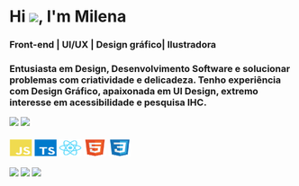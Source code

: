 ### <h1 align="left">Hi <img src="https://raw.githubusercontent.com/kaueMarques/kaueMarques/master/hi.gif" width="30px">, I'm Milena</h1>
<h3> Front-end | UI/UX | Design gráfico| Ilustradora<h3/>
  <p>Entusiasta em Design, Desenvolvimento Software e solucionar problemas com criatividade e delicadeza. Tenho experiência com Design Gráfico, apaixonada em UI Design, extremo interesse em acessibilidade e pesquisa IHC.<p/>
<div align="left">
<img height="140em" src="https://github-readme-stats.vercel.app/api?username=freiremilena&show_icons=true&theme=dracula&include_all_commits=true&count_private=true"/>
  <img height="140em" src="https://github-readme-stats.vercel.app/api/top-langs/?username=freiremilena&layout=compact&langs_count=7&theme=dracula"/>
</div>
<div style="display: inline_block"><br>
  <img align="center" alt="Mi-Js" height="30" width="40" src="https://raw.githubusercontent.com/devicons/devicon/master/icons/javascript/javascript-plain.svg">
  <img align="center" alt="Mi-Ts" height="30" width="40" src="https://raw.githubusercontent.com/devicons/devicon/master/icons/typescript/typescript-plain.svg">
  <img align="center" alt="Mi-React" height="30" width="40" src="https://raw.githubusercontent.com/devicons/devicon/master/icons/react/react-original.svg">
  <img align="center" alt="Mi-HTML" height="30" width="40" src="https://raw.githubusercontent.com/devicons/devicon/master/icons/html5/html5-original.svg">
  <img align="center" alt="Mi-CSS" height="30" width="40" src="https://raw.githubusercontent.com/devicons/devicon/master/icons/css3/css3-original.svg">
<div> 
 <br/>
 <a href="https://www.behance.net/milenafreire" target="_blank"><img src="https://img.shields.io/badge/Behance-%23333?style=for-the-badge&logo=behance&logoColor=white" target="_blank"></a> 
  <a href = "mailto:fcamilenafr@gmail.com"><img src="https://img.shields.io/badge/-Gmail-FF0000?style=for-the-badge&logo=gmail&logoColor=white" target="_blank"></a>
  <a href="https://www.linkedin.com/in/milena-freire/" target="_blank"><img src="https://img.shields.io/badge/-LinkedIn-%230077B5?style=for-the-badge&logo=linkedin&logoColor=white" target="_blank"></a> 
</div>

<!--
**freiremilena/freiremilena** is a ✨ _special_ ✨ repository because its `README.md` (this file) appears on your GitHub profile.

Here are some ideas to get you started:

- 🔭 I’m currently working on ...
- 🌱 I’m currently learning ...
- 👯 I’m looking to collaborate on ...
- 🤔 I’m looking for help with ...
- 💬 Ask me about ...
- 📫 How to reach me: ...
- 😄 Pronouns: ...
- ⚡ Fun fact: ...
-->
